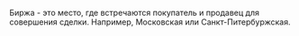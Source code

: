 Биржа - это место, где встречаются покупатель и продавец для совершения сделки. Например, Московская или Санкт-Питербуржская.